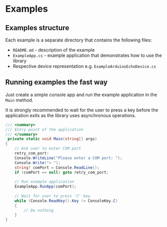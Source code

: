 # Examples
## Examples structure
Each example is a separate directory that contains the following files:
- `README.md` - description of the example
- `ExampleApp.cs` - example application that demonstrates how to use the library
- Respective device representation e.g. `ExampleArduinoEchoDevice.cs`

## Running examples the fast way
Just create a simple console app and run the example application in the `Main` method.

It is strongly recommended to wait for the user to press 
a key before the application exits as the library uses asynchronous operations.
```csharp
/// <summary>
/// Entry point of the application
/// </summary>
 private static void Main(string[] args)
{
    // Ask user to enter COM port
    retry_com_port:
    Console.WriteLine("Please enter a COM port: ");
    Console.Write("> ");
    string? comPort = Console.ReadLine();
    if (comPort == null) goto retry_com_port;
    
    // Run example application
    ExampleApp.RunApp(comPort);
    
    // Wait for user to press 'C' key
    while (Console.ReadKey().Key != ConsoleKey.C)
    {
        // Do nothing
    }
}
```

